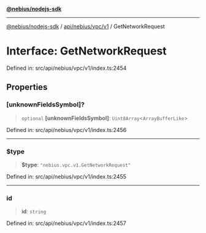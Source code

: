 [**@nebius/nodejs-sdk**](../../../../../README.md)

---

[@nebius/nodejs-sdk](../../../../../README.md) / [api/nebius/vpc/v1](../README.md) / GetNetworkRequest

# Interface: GetNetworkRequest

Defined in: src/api/nebius/vpc/v1/index.ts:2454

## Properties

### \[unknownFieldsSymbol\]?

> `optional` **\[unknownFieldsSymbol\]**: `Uint8Array`\<`ArrayBufferLike`\>

Defined in: src/api/nebius/vpc/v1/index.ts:2456

---

### $type

> **$type**: `"nebius.vpc.v1.GetNetworkRequest"`

Defined in: src/api/nebius/vpc/v1/index.ts:2455

---

### id

> **id**: `string`

Defined in: src/api/nebius/vpc/v1/index.ts:2457
